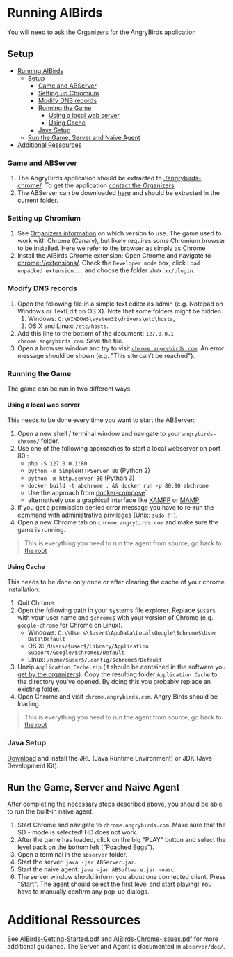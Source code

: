 # Running AIBirds

You will need to ask the Organizers for the AngryBirds application

## Setup

- [Running AIBirds](#running-aibirds)
  - [Setup](#setup)
    - [Game and ABServer](#game-and-abserver)
    - [Setting up Chromium](#setting-up-chromium)
    - [Modify DNS records](#modify-dns-records)
    - [Running the Game](#running-the-game)
      - [Using a local web server](#using-a-local-web-server)
      - [Using Cache](#using-cache)
    - [Java Setup](#java-setup)
  - [Run the Game, Server and Naive Agent](#run-the-game-server-and-naive-agent)
- [Additional Ressources](#additional-ressources)

### Game and ABServer

1. The AngryBirds application should be extracted to [./angrybirds-chrome/](angrybirds-chrome/). To get the application [contact the Organizers](http://aibirds.org/organisers.html)
2. The ABServer can be downloaded [here](http://aibirds.org/Software/AngryBirds/abV1.32.zip) and should be extracted in the current folder.


### Setting up Chromium

1. See [Organizers information](http://aibirds.org/basic-game-playing-software/offline-chrome.html) on which version to use. The game used to work with Chrome (Canary),
   but likely requires some Chromium browser to be installed. Here we refer to
   the browser as simply as Chrome
2. Install the AIBirds Chrome extension: Open Chrome and navigate to [chrome://extensions/](chrome://extensions/). Check the `Developer mode` box, click `Load unpacked extension...` and choose the folder `abVx.xx/plugin`.

### Modify DNS records

1. Open the following file in a simple text editor as admin (e.g. Notepad on Windows or TextEdit on OS X). Note that some folders might be hidden.
   1. Windows: `C:\WINDOWS\system32\drivers\etc\hosts`,
   2. OS X and Linux: `/etc/hosts`.
2. Add this line to the bottom of the document:
   `127.0.0.1 chrome.angrybirds.com`. Save the file.
3. Open a browser window and try to visit [`chrome.angrybirds.com`](http://chrome.angrybirds.com). An error message should be shown (e.g. "This site can't be reached").

### Running the Game

The game can be run in two different ways:

#### Using a local web server

This needs to be done every time you want to start the ABServer:

1. Open a new shell / terminal window and navigate to your `angrybirds-chrome/` folder.
2.  Use one of the following approaches to start a local webserver on port 80 :
    - `php -S 127.0.0.1:80`
    - `python -m SimpleHTTPServer 80` (Python 2)
    - `python -m http.server 80` (Python 3)
    - `docker build -t abchrome . && docker run -p 80:80 abchrome`
    - Use the approach from [docker-compose](../README.md#with-docker)`
    - alternatively use a graphical interface like [XAMPP](https://www.apachefriends.org/de/index.html) or [MAMP](https://www.mamp.info/en/)
3. If you get a permission denied error message you have to re-run the command with administrative privileges (Unix: `sudo !!`).
4. Open a new Chrome tab on `chrome.angrybirds.com` and make sure the game is running.

> This is everything you need to run the agent from source, go back to [the root](../README.md)

#### Using Cache

This needs to be done only once or after clearing the cache of your chrome installation:

1. Quit Chrome.
2. Open the following path in your systems file explorer. Replace `$user$` with your user name and `$chrome$` with your version of Chrome (e.g. `google-chrome` for Chrome on Linux). 
   - Windows: `C:\\Users\$user$\AppData\Local\Google\$chrome$\User Data\Default`
   - OS X: `/Users/$user$/Library/Application Support/Google/$chrome$/Default`
   - Linux: `/home/$user$/.config/$chrome$/Default`
3. Unzip `Application Cache.zip` (it should be contained in the software you [get by the organizers](#game-and-abserver)). Copy the resulting folder `Application Cache` to the directory you've opened. By doing this you probably replace an existing folder.
4. Open Chrome and visit `chrome.angrybirds.com`. Angry Birds should be loading.

> This is everything you need to run the agent from source, go back to [the root](../README.md)

### Java Setup

[Download](http://www.oracle.com/technetwork/java/javase/downloads/index.html) and install the JRE (Java Runtime Environment) or JDK (Java Development Kit).

## Run the Game, Server and Naive Agent

After completing the necessary steps described above, you should be able to run the built-in naive agent.

1. Start Chrome and navigate to `chrome.angrybirds.com`. Make sure that the SD - mode is selected! HD does not work.
2. After the game has loaded, click on the big "PLAY" button and select the level pack on the bottom left ("Poached Eggs").
3. Open a terminal in the `abserver` folder.
4. Start the server: `java -jar ABServer.jar`.
5. Start the naive agent: `java -jar ABSoftware.jar -nasc`.
6. The server window should inform you about one connected client. Press "Start". The agent should select the first level and start playing! You have to manually confirm any pop-up dialogs.

# Additional Ressources

See [AIBirds-Getting-Started.pdf](../doc/AIBirds-Getting-Started.pdf) and [AIBirds-Chrome-Issues.pdf](../doc/AIBirds-Chrome-Issues.pdf) for more additional guidance. The Server and Agent is documented in `abserver/doc/`.
